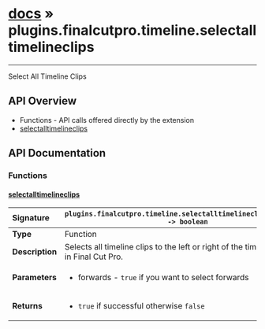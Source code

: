 # [docs](index.md) » plugins.finalcutpro.timeline.selectalltimelineclips
---

Select All Timeline Clips

## API Overview
* Functions - API calls offered directly by the extension
 * [selectalltimelineclips](#selectalltimelineclips)

## API Documentation

### Functions

#### [selectalltimelineclips](#selectalltimelineclips)
| <span style="float: left;">**Signature**</span> | <span style="float: left;">`plugins.finalcutpro.timeline.selectalltimelineclips(forwards) -> boolean` </span>                                                          |
| -----------------------------------------------------|---------------------------------------------------------------------------------------------------------|
| **Type**                                             | Function                                                                                         |
| **Description**                                      | Selects all timeline clips to the left or right of the timeline playhead in Final Cut Pro.                                                                                         |
| **Parameters**                                       | <ul markdown="1"><li markdown="1">forwards - `true` if you want to select forwards</li></ul> |
| **Returns**                                          | <ul markdown="1"><li markdown="1">`true` if successful otherwise `false`</li></ul>          |

